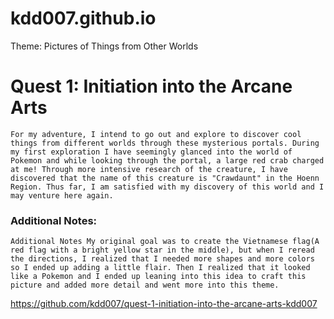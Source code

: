 # kdd007.github.io

Theme: Pictures of Things from Other Worlds

# Quest 1: Initiation into the Arcane Arts
    For my adventure, I intend to go out and explore to discover cool things from different worlds through these mysterious portals. During my first exploration I have seemingly glanced into the world of Pokemon and while looking through the portal, a large red crab charged at me! Through more intensive research of the creature, I have discovered that the name of this creature is "Crawdaunt" in the Hoenn Region. Thus far, I am satisfied with my discovery of this world and I may venture here again. 
### Additional Notes:
    Additional Notes My original goal was to create the Vietnamese flag(A red flag with a bright yellow star in the middle), but when I reread the directions, I realized that I needed more shapes and more colors so I ended up adding a little flair. Then I realized that it looked like a Pokemon and I ended up leaning into this idea to craft this picture and added more detail and went more into this theme.
https://github.com/kdd007/quest-1-initiation-into-the-arcane-arts-kdd007 